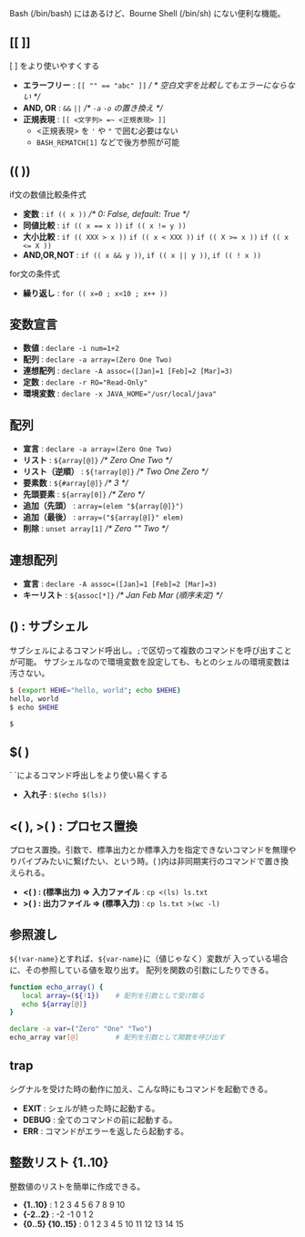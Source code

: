 <!--
title: Bourne Shell から Bash への移行ガイド
tags:  Bash
id:    56c5218667d21db7e999
-->
Bash (/bin/bash) にはあるけど、Bourne Shell (/bin/sh) にない便利な機能。

## \[\[ \]\]  

\[ \] をより使いやすくする


- **エラーフリー** :  `[[ "" == "abc" ]]` _/ * 空白文字を比較してもエラーにならない */_
- **AND, OR** :  `&&` `||` _/* `-a` `-o` の置き換え */_
- **正規表現** : `[[ <文字列> =~ <正規表現> ]]`
  - <正規表現> を `'` や `"` で囲む必要はない
  - `BASH_REMATCH[1]` などで後方参照が可能

## (( ))

if文の数値比較条件式

- **変数** : `if (( x ))` _/* 0: False, default: True */_
- **同値比較** : `if (( x == x ))`  `if (( x != y ))`
- **大小比較** : `if (( XXX > x ))` `if (( x < XXX ))` `if (( X >= x ))` `if (( x <= X ))`
- **AND,OR,NOT** : `if (( x && y ))`, `if (( x || y ))`, `if (( ! x ))`

for文の条件式

- **繰り返し** : `for (( x=0 ; x<10 ; x++ ))`

## 変数宣言

- **数値** : `declare -i num=1+2`
- **配列** : `declare -a array=(Zero One Two)`
- **連想配列** : `declare -A assoc=([Jan]=1 [Feb]=2 [Mar]=3)`
- **定数** : `declare -r RO="Read-Only"`
- **環境変数** : `declare -x JAVA_HOME="/usr/local/java"`


## 配列

- **宣言** : `declare -a array=(Zero One Two)`
- **リスト** : `${array[@]}` _/* Zero One Two */_
- **リスト（逆順）** : `${!array[@]}` _/* Two One Zero */_
- **要素数** : `${#array[@]}` _/* 3 */_
- **先頭要素** : `${array[0]}` _/* Zero */_
- **追加（先頭）** : `array=(elem "${array[@]}")`
- **追加（最後）** : `array=("${array[@]}" elem)`
- **削除** : `unset array[1]` _/* Zero "" Two */_


## 連想配列

- **宣言** : `declare -A assoc=([Jan]=1 [Feb]=2 [Mar]=3)`
- **キーリスト** : `${assoc[*]}` _/* Jan Feb Mar (順序未定) */_


## () : サブシェル

サブシェルによるコマンド呼出し。`;`で区切って複数のコマンドを呼び出すことが可能。
サブシェルなので環境変数を設定しても、もとのシェルの環境変数は汚さない。

```bash
$ (export HEHE="hello, world"; echo $HEHE)
hello, world
$ echo $HEHE

$
```


## $( )

\` \`によるコマンド呼出しをより使い易くする

- **入れ子** : `$(echo $(ls))`

## <( ), >( ) : プロセス置換

プロセス置換。引数で、標準出力とか標準入力を指定できないコマンドを無理やりパイプみたいに繋げたい、という時。( )内は非同期実行のコマンドで置き換えられる。

- **<( ) : (標準出力) ⇒ 入力ファイル** : `cp <(ls) ls.txt`
- **>( ) : 出力ファイル ⇒ (標準入力)** : `cp ls.txt >(wc -l)`




## 参照渡し

`${!var-name}`とすれば、`${var-name}`に（値じゃなく）変数が
入っている場合に、その参照している値を取り出す。
配列を関数の引数にしたりできる。

```bash
function echo_array() {
   local array=(${!1})    # 配列を引数として受け取る
   echo ${array[@]}
}

declare -a var=("Zero" "One" "Two")
echo_array var[@]         # 配列を引数として関数を呼び出す
```

## trap

シグナルを受けた時の動作に加え、こんな時にもコマンドを起動できる。

- **EXIT** : シェルが終った時に起動する。
- **DEBUG** : 全てのコマンドの前に起動する。
- **ERR** : コマンドがエラーを返したら起動する。


## 整数リスト {1..10}

整数値のリストを簡単に作成できる。

- **{1..10}** : 1 2 3 4 5 6 7 8 9 10
- **{-2..2}** : -2 -1 0 1 2
- **{0..5} {10..15}** : 0 1 2 3 4 5 10 11 12 13 14 15
